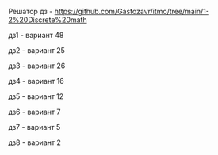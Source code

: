 Решатор дз - https://github.com/Gastozavr/itmo/tree/main/1-2%20Discrete%20math

дз1 - вариант 48

дз2 - вариант 25

дз3 - вариант 26

дз4 - вариант 16

дз5 - вариант 12

дз6 - вариант 7

дз7 - вариант 5

дз8 - вариант 2
